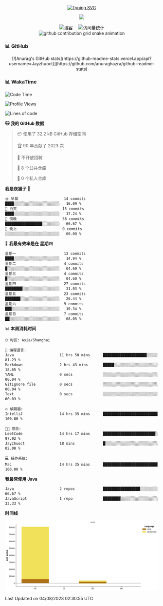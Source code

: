 <div align="center">
  
  <!-- dynamic typing effect 动态打字效果 -->
  <div align="center">
    <a href="https://blog.sunguoqi.com/">
      <img src="https://readme-typing-svg.demolab.com?font=Fira+Code&pause=1000&width=600&lines=System.out.println(%22Hello%2C%20World!%22);cout << %22Hello%2C%20World!%22 << endl;console.log(%22Hello%2C%20World!%22);fmt.Println(%22Hello%2C%20World!%22);echo %22Hello%2C%20World!%22;Console.WriteLine(%22Hello%2C%20World!%22);print(%22Hello%2C%20World!%22)&center=true&size=27" alt="Typing SVG" />
    </a>
  </div>

  <!-- knock code pictures 敲代码的图片 -->
  <img src="https://cdn.jsdelivr.net/gh/sun0225SUN/sun0225SUN/assets/images/coding.gif" /><br>

  <!-- profile logo 个人资料徽标 -->
  <div align="center">
    <a href="https://jayzhu.one/"><img src="https://img.shields.io/badge/Website-博客-blue" alt="博客" /></a>&emsp;
    <!-- visitor statistics logo 访客数统计徽标 -->
    <img src="https://komarev.com/ghpvc/?username=Jayzhuoct&label=Views&color=0e75b6&style=flat" alt="访问量统计" />
  </div>

  <!-- Snake Code Contribution Map 贪吃蛇代码贡献图 -->
  <picture>
  <source media="(prefers-color-scheme: dark)" srcset="https://raw.githubusercontent.com/Jayzhuoct/Jayzhuoct/output/github-contribution-grid-snake-dark.svg">
  <source media="(prefers-color-scheme: light)" srcset="https://raw.githubusercontent.com/Jayzhuoct/Jayzhuoct/output/github-contribution-grid-snake.svg">
  <img alt="github contribution grid snake animation" src="https://raw.githubusercontent.com/Jayzhuoct/Jayzhuoct/output/github-contribution-grid-snake.svg">
</picture>
</div>

<!-- github 统计 -->
### 📊 GitHub
<div align="center">
[![Anurag's GitHub stats](https://github-readme-stats.vercel.app/api?username=Jayzhuoct)](https://github.com/anuraghazra/github-readme-stats)
</div>

<!-- wakatime 统计 -->
### 📊 WakaTime
<!--START_SECTION:waka-->
![Code Time](http://img.shields.io/badge/Code%20Time-449%20hrs%2019%20mins-blue)

![Profile Views](http://img.shields.io/badge/%E4%B8%AA%E4%BA%BA%E8%B5%84%E6%96%99%E8%A7%82%E7%9C%8B%E6%AC%A1%E6%95%B0-137-blue)

![Lines of code](https://img.shields.io/badge/%E4%BB%8E%E3%80%8CHello%20World%E3%80%8D%E8%B5%B7%E6%88%91%E5%B7%B2%E7%BB%8F%E5%86%99%E4%BA%86-84.4%20thousand%20%E8%A1%8C%E4%BB%A3%E7%A0%81-blue)

**🐱 我的 GitHub 数据** 

> 📦  使用了 32.2 kB GitHub 存储空间 
 > 
> 🏆 90 年贡献了 2023 次
 > 
> 🚫 不开放招聘
 > 
> 📜 8 个公共仓库 
 > 
> 🔑 0 个私人仓库 
 > 
**我是夜猫子 🦉** 

```text
🌞 早晨                     14 commits          ████░░░░░░░░░░░░░░░░░░░░░   16.09 % 
🌆 白天                     15 commits          ████░░░░░░░░░░░░░░░░░░░░░   17.24 % 
🌃 傍晚                     58 commits          █████████████████░░░░░░░░   66.67 % 
🌙 晚上                     0 commits           ░░░░░░░░░░░░░░░░░░░░░░░░░   00.00 % 
```
📅 **我最有效率是在 星期四** 

```text
星期一                      13 commits          ████░░░░░░░░░░░░░░░░░░░░░   14.94 % 
星期二                      4 commits           █░░░░░░░░░░░░░░░░░░░░░░░░   04.60 % 
星期三                      4 commits           █░░░░░░░░░░░░░░░░░░░░░░░░   04.60 % 
星期四                      27 commits          ████████░░░░░░░░░░░░░░░░░   31.03 % 
星期五                      23 commits          ███████░░░░░░░░░░░░░░░░░░   26.44 % 
星期六                      9 commits           ███░░░░░░░░░░░░░░░░░░░░░░   10.34 % 
星期日                      7 commits           ██░░░░░░░░░░░░░░░░░░░░░░░   08.05 % 
```


📊 **本周消耗时间** 

```text
🕑︎ 时区: Asia/Shanghai

💬 编程语言: 
Java                     11 hrs 50 mins      ████████████████████░░░░░   81.23 % 
Markdown                 2 hrs 43 mins       █████░░░░░░░░░░░░░░░░░░░░   18.65 % 
YAML                     0 secs              ░░░░░░░░░░░░░░░░░░░░░░░░░   00.04 % 
GitIgnore file           0 secs              ░░░░░░░░░░░░░░░░░░░░░░░░░   00.04 % 
Text                     0 secs              ░░░░░░░░░░░░░░░░░░░░░░░░░   00.03 % 

🔥 编辑器: 
IntelliJ                 14 hrs 35 mins      █████████████████████████   100.00 % 

🐱‍💻 项目: 
LeetCode                 14 hrs 17 mins      ████████████████████████░   97.92 % 
Jayzhuoct                18 mins             █░░░░░░░░░░░░░░░░░░░░░░░░   02.08 % 

💻 操作系统: 
Mac                      14 hrs 35 mins      █████████████████████████   100.00 % 
```

**我最常使用 Java** 

```text
Java                     2 repos             █████████████████░░░░░░░░   66.67 % 
JavaScript               1 repo              ████████░░░░░░░░░░░░░░░░░   33.33 % 
```



**时间线**

![Lines of Code chart](https://raw.githubusercontent.com/Jayzhuoct/Jayzhuoct/main/assets/bar_graph.png)


 Last Updated on 04/08/2023 02:30:55 UTC
<!--END_SECTION:waka-->


